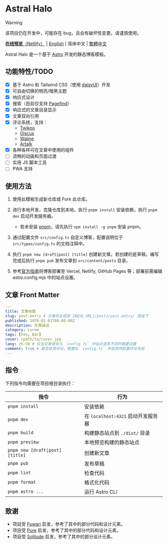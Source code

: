 # Astral Halo

> [!WARNING]
> 该项目仍在开发中，可能存在 bug，且会有破坏性变更。请谨慎使用。

[**在线预览**（Netlify）](https://astral-halo.netlify.app/) | [English](README.md) | 简体中文 | [繁體中文](README.zh-TW.md)

Astral Halo 是一个基于 [Astro](https://astro.build) 开发的静态博客模板。

## 功能特性/TODO

- [x] 基于 Astro 和 Tailwind CSS（使用 [daisyUI](https://daisyui.com/?lang=zh_hans)）开发
- [x] 可自由切换的明亮/暗黑主题
- [x] 响应式设计
- [x] 搜索（目前仅支持 [Pagefind](https://pagefind.app/)）
- [x] 响应式的文章目录显示
- [x] 文章双向引用
- [x] 评论系统，支持：
  - [Twikoo](https://twikoo.js.org/)
  - [Giscus](https://giscus.app/zh-CN/)
  - [Waline](https://waline.js.org/)
  - [Artalk](https://artalk.js.org/)
- [x] 各种各样可在文章中使用的组件
- [ ] 流畅的动画和页面过渡
- [ ] 实用 JS 脚本工具
- [ ] PWA 支持

## 使用方法

1. 使用此模板生成新仓库或 Fork 此仓库。
2. 进行本地开发，克隆仓库到本地，执行 `pnpm install` 安装依赖，执行 `pnpm dev` 启动开发服务器。

   - 若未安装 [pnpm](https://pnpm.io/)，请先执行 `npm install -g pnpm` 安装 pnpm。

3. 通过配置文件 `src/config.ts` 自定义博客，配置说明位于 `src/types/config.ts` 的文档注释中。
4. 执行 `pnpm new [draft|post] [title]` 创建新文章。若创建的是草稿，编写完成后执行 `pnpm pub` 发布文章到 `src/content/posts` 目录。
5. 参考[官方指南](https://docs.astro.build/zh-cn/guides/deploy/)将博客部署至 Vercel, Netlify, GitHub Pages 等；部署前需编辑 astro.config.mjs 中的站点设置。

## 文章 Front Matter

```yaml
---
title: 文章标题
slug: post-entry # 文章将生成至 [BASE_URL]/posts/post-entry/ 路径下
published: 1970-01-01T00:00:00Z
description: 文章描述
category: Lorem
tags: [Foo, Bar]
cover: /path/to/cover.jpg
lang: zh-CN # 仅当文章语言与 `config.ts` 中站点语言不同时需要设置
comment: true # 是否启用评论，需要在 `config.ts` 中启用并配置评论系统
---
```

## 指令

下列指令均需要在项目根目录执行：

| 指令                             | 行为                               |
| -------------------------------- | ---------------------------------- |
| `pnpm install`                   | 安装依赖                           |
| `pnpm dev`                       | 在 `localhost:4321` 启动开发服务器 |
| `pnpm build`                     | 构建静态站点到 `./dist/` 目录      |
| `pnpm preview`                   | 本地预览构建的静态站点             |
| `pnpm new [draft\|post] [title]` | 创建新文章                         |
| `pnpm pub`                       | 发布草稿                           |
| `pnpm lint`                      | 检查代码                           |
| `pnpm format`                    | 格式化代码                         |
| `pnpm astro ...`                 | 运行 Astro CLI                     |

## 致谢

- 项目受 [Fuwari](https://github.com/saicaca/fuwari) 启发，参考了其中的部分代码和设计元素。
- 项目受 [Pure](https://github.com/cworld1/astro-theme-pure) 启发，参考了其中的部分代码和设计元素。
- 项目受 [Solitude](https://github.com/everfu/hexo-theme-solitude) 启发，参考了其中的部分设计元素。
